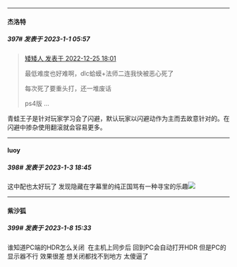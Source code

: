 

*****

####  杰洛特  
##### 397#       发表于 2023-1-1 05:57

<blockquote><a href="httphttps://bbs.saraba1st.com/2b/forum.php?mod=redirect&amp;goto=findpost&amp;pid=59084674&amp;ptid=2032760" target="_blank">矮矮人 发表于 2022-12-25 18:01</a>

最低难度也好难啊，dlc蛤蟆+法师二连我快被恶心死了

每次死了要重头打，还一堆废话

ps4版 ...</blockquote>
青蛙王子是针对玩家学习会了闪避，默认玩家以闪避动作为主而去故意针对的。在闪避中掺杂使用翻滚就会容易更多。



*****

####  luoy  
##### 398#       发表于 2023-1-3 18:45

这中配也太好玩了 发现隐藏在字幕里的纯正国骂有一种寻宝的乐趣<img src="https://static.saraba1st.com/image/smiley/face2017/062.gif" referrerpolicy="no-referrer">

*****

####  紫沙狐  
##### 399#       发表于 2023-1-8 15:33

谁知道PC端的HDR怎么关闭  在主机上同步后 回到PC会自动打开HDR 但是PC的显示器不行 效果很差 想关闭都找不到地方 太傻逼了

